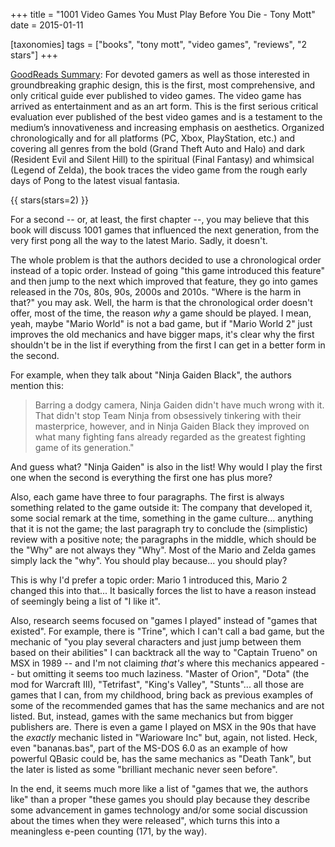 +++
title = "1001 Video Games You Must Play Before You Die - Tony Mott"
date = 2015-01-11

[taxonomies]
tags = ["books", "tony mott", "video games", "reviews", "2 stars"]
+++

[GoodReads Summary](https://www.goodreads.com/book/show/8390909-1001-video-games-you-must-play-before-you-die):
For devoted gamers as well as those interested in groundbreaking graphic
design, this is the first, most comprehensive, and only critical guide ever
published to video games. The video game has arrived as entertainment and as
an art form. This is the first serious critical evaluation ever published of
the best video games and is a testament to the medium’s innovativeness and
increasing emphasis on aesthetics. Organized chronologically and for all
platforms (PC, Xbox, PlayStation, etc.) and covering all genres from the bold
(Grand Theft Auto and Halo) and dark (Resident Evil and Silent Hill) to the
spiritual (Final Fantasy) and whimsical (Legend of Zelda), the book traces the
video game from the rough early days of Pong to the latest visual fantasia.

<!-- more -->

{{ stars(stars=2) }}

For a second -- or, at least, the first chapter --, you may believe that this
book will discuss 1001 games that influenced the next generation, from the
very first pong all the way to the latest Mario. Sadly, it doesn't.

The whole problem is that the authors decided to use a chronological order
instead of a topic order. Instead of going "this game introduced this feature"
and then jump to the next which improved that feature, they go into games
released in the 70s, 80s, 90s, 2000s and 2010s. "Where is the harm in that?"
you may ask. Well, the harm is that the chronological order doesn't offer,
most of the time, the reason *why* a game should be played. I mean, yeah,
maybe "Mario World" is not a bad game, but if "Mario World 2" just improves
the old mechanics and have bigger maps, it's clear why the first shouldn't be
in the list if everything from the first I can get in a better form in the
second.

For example, when they talk about "Ninja Gaiden Black", the authors mention
this:

> Barring a dodgy camera, Ninja Gaiden didn't have much wrong with it.  That
> didn't stop Team Ninja from obsessively tinkering with their masterprice,
> however, and in Ninja Gaiden Black they improved on what many fighting fans
> already regarded as the greatest fighting game of its generation."

And guess what? "Ninja Gaiden" is also in the list! Why would I play the first
one when the second is everything the first one has plus more?

Also, each game have three to four paragraphs. The first is always something
related to the game outside it: The company that developed it, some social
remark at the time, something in the game culture... anything that it is not
the game; the last paragraph try to conclude the (simplistic) review with a
positive note; the paragraphs in the middle, which should be the "Why" are not
always they "Why". Most of the Mario  and Zelda games simply lack the "why".
You should play because... you should play?

This is why I'd prefer a topic order: Mario 1 introduced this, Mario 2 changed
this into that... It basically forces the list to have a reason instead of
seemingly being a list of "I like it".

Also, research seems focused on "games I played" instead of "games that
existed". For example, there is "Trine", which I can't call a bad game, but
the mechanic of "you play several characters and just jump between them based
on their abilities" I can backtrack all the way to "Captain Trueno" on MSX in
1989 -- and I'm not claiming *that's* where this mechanics appeared -- but
omitting it seems too much laziness. "Master of Orion", "Dota" (the mod for
Warcraft III), "Tetrifast", "King's Valley", "Stunts"... all those are games
that I can, from my childhood, bring back as previous examples of some of the
recommended games that has the same mechanics and are not listed. But,
instead, games with the same mechanics but from bigger publishers are. There
is even a game I played on MSX in the 90s that have the *exactly* mechanic
listed in "Warioware Inc" but, again, not listed. Heck, even "bananas.bas",
part of the MS-DOS 6.0 as an example of how powerful QBasic could be, has the
same mechanics as "Death Tank", but the later is listed as some "brilliant
mechanic never seen before".

In the end, it seems much more like a list of "games that we, the authors
like" than a proper "these games you should play because they describe some
advancement in games technology and/or some social discussion about the times
when they were released", which turns this into a meaningless e-peen counting
(171, by the way).
